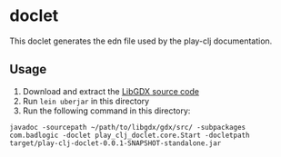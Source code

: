 # doclet

This doclet generates the edn file used by the play-clj documentation.

## Usage

1. Download and extract the [LibGDX source code](https://github.com/libgdx/libgdx/releases)
2. Run `lein uberjar` in this directory
3. Run the following command in this directory:

`javadoc -sourcepath ~/path/to/libgdx/gdx/src/ -subpackages com.badlogic -doclet play_clj_doclet.core.Start -docletpath target/play-clj-doclet-0.0.1-SNAPSHOT-standalone.jar`
